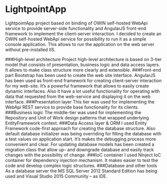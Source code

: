 # LightpointApp
LightpointApp project based on binding of OWIN self-hosted WebApi service to provide server-side functionality and AngularJS front-end framework to implement the client-server interaction. I decided to create an OWIN self-hosted WebApi service for possibility to run it as a simple console application. This allows to run the application on the web server without pre-installed IIS.

###High-level architecture
Project high-level architecture is based on 3-tier model that consists of presentation, business logic and data access layers. It allows to make class structure more clearly and extensible.
###Front-end part
Bootstrap has been used to create the web site interface.
AngularJS has been used as front-end framework for creating client-server interaction for my web-site. It’s a powerful framework that allows to easily create dynamic interfaces. Also it have a lot useful functionality for operating with data that requested from the web-service and displaying it on the web interface.
###Presentation layer 
This tier was used for implementing the WebApi REST service to provide base functionality for its clients.
###Business logic 
The middle-tier was used for implementing the Repository and Unit of Work design patterns that wrapped underlying EntityFramework context.
###Data Access layer & ORM
I used Entity Framework code-first approach for creating the database structure. Also default database initializer was being overriding for filling the database with a test values on application start. It’s makes the debugging process more convenient and clear. For updating database models has been created a migration class that allow up- and downgrade database and easily track changes with the possibility of change.
###IoC container
I used Ninject IoC container for dependency injection mechanism. It makes easier to test the code and develop complex logic structures.
###Database and other tools
As a database server the MS SQL Server 2012 Standard Edition has being used and Visual Studio 2015 Community – as IDE.
